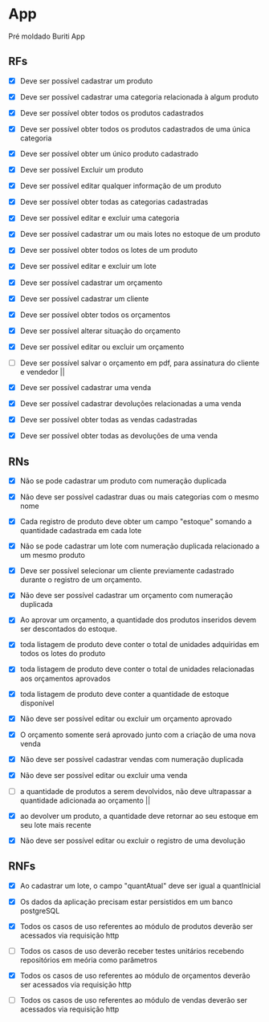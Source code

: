 # App

Pré moldado Buriti App

## RFs

- [x] Deve ser possível cadastrar um produto
- [x] Deve ser possível cadastrar uma categoria relacionada à algum produto 
- [x] Deve ser possível obter todos os produtos cadastrados
- [x] Deve ser possível obter todos os produtos cadastrados de uma única categoria
- [x] Deve ser possível obter um único produto cadastrado
- [x] Deve ser possível Excluir um produto
- [x] Deve ser possível editar qualquer informação de um produto
- [x] Deve ser possível obter todas as categorias cadastradas
- [x] Deve ser possível editar e excluir uma categoria
- [x] Deve ser possível cadastrar um ou mais lotes no estoque de um produto
- [X] Deve ser possível obter todos os lotes de um produto
- [x] Deve ser possível editar e excluir um lote

- [x] Deve ser possível cadastrar um orçamento
- [x] Deve ser possível cadastrar um cliente
- [x] Deve ser possível obter todos os orçamentos
- [x] Deve ser possível alterar situação do orçamento
- [x] Deve ser possível editar ou excluir um orçamento 
- [ ] Deve ser possível salvar o orçamento em pdf, para assinatura do cliente e vendedor ||

- [x] Deve ser possível cadastrar uma venda
- [x] Deve ser possível cadastrar devoluções relacionadas a uma venda
- [x] Deve ser possível obter todas as vendas cadastradas
- [x] Deve ser possível obter todas as devoluções de uma venda



## RNs

- [x] Não se pode cadastrar um produto com numeração duplicada
- [x] Não deve ser possível cadastrar duas ou mais categorias com o mesmo nome
- [x] Cada registro de produto deve obter um campo "estoque" somando a quantidade cadastrada em cada lote
- [x] Não se pode cadastrar um lote com numeração duplicada relacionado a um mesmo produto

- [x] Deve ser possível selecionar um cliente previamente cadastrado durante o registro de um orçamento. 
- [x] Não deve ser possível cadastrar um orçamento com numeração duplicada
- [x] Ao aprovar um orçamento, a quantidade dos produtos inseridos devem ser descontados do estoque.
- [x] toda listagem de produto deve conter o total de unidades adquiridas em todos os lotes do produto
- [x] toda listagem de produto deve conter o total de unidades relacionadas aos orçamentos aprovados
- [x] toda listagem de produto deve conter a quantidade de estoque disponível
- [x] Não deve ser possível editar ou excluir um orçamento aprovado

- [x] O orçamento somente será aprovado junto com a criação de uma nova venda
- [x] Não deve ser possível cadastrar vendas com numeração duplicada
- [x] Não deve ser possível editar ou excluir uma venda
- [ ] a quantidade de produtos a serem devolvidos, não deve ultrapassar a quantidade adicionada ao orçamento ||
- [x] ao devolver um produto, a quantidade deve retornar ao seu estoque em seu lote mais recente
- [x] Não deve ser possível editar ou excluir o registro de uma devolução


## RNFs

- [x] Ao cadastrar um lote, o campo "quantAtual" deve ser igual a quantInicial 
- [x] Os dados da aplicação precisam estar persistidos em um banco postgreSQL
- [x] Todos os casos de uso referentes ao módulo de produtos deverão ser acessados via requisição http
- [ ] Todos os casos de uso deverão receber testes unitários recebendo repositórios em meória como parâmetros

- [X] Todos os casos de uso referentes ao módulo de orçamentos deverão ser acessados via requisição http

- [ ] Todos os casos de uso referentes ao módulo de vendas deverão ser acessados via requisição http

